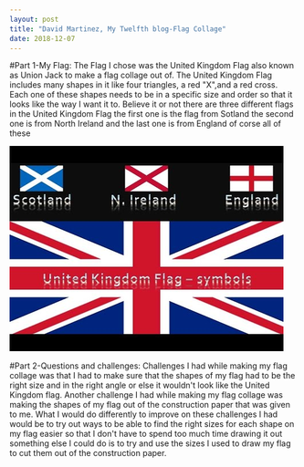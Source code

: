 ```yaml
---
layout: post
title: "David Martinez, My Twelfth blog-Flag Collage"
date: 2018-12-07
---
```


#Part 1-My Flag:
The Flag I chose was the United Kingdom Flag also known as Union Jack to make a flag collage out of. The United Kingdom Flag includes many shapes in it like four triangles, a red "X",and a red cross. Each one of these shapes needs to be in a specific size and order so that it looks like the way I want it to. Believe it or not there are three different flags in the United Kingdom Flag the first one is the flag from Sotland the second one is from North Ireland and the last one is from England of corse all of these 

![United Kingdom Flag](/images/UnitedKingdomFlag02.jpg)

#Part 2-Questions and challenges:
Challenges I had while making my flag collage was that I had to make sure that the shapes of my flag had to be the right size and in the right angle or else it wouldn't look like the United Kingdom flag. Another challenge I had while making my flag collage was making the shapes of my flag out of the construction paper that was given to me. What I would do differently to improve on these challenges I had would be to try out ways to be able to find the right sizes for each shape on my flag easier so that I don't have to spend too much time drawing it out something else I could do is to try and use the sizes I used to draw my flag to cut them out of the construction paper.

